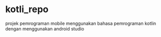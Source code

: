 # kotli_repo
projek pemrograman mobile menggunakan bahasa pemrograman kotlin dengan menggunakan android studio
